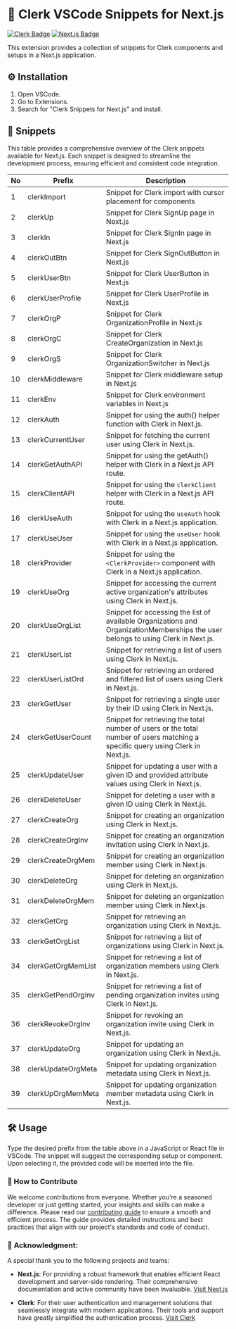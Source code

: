 # 📘 Clerk VSCode Snippets for Next.js

[![Clerk Badge](https://img.shields.io/badge/Clerk-Next.js-blue)](https://www.clerk.dev/)
[![Next.js Badge](https://img.shields.io/badge/Next.js-13.0.0-black)](https://nextjs.org/)

This extension provides a collection of snippets for Clerk components and setups in a Next.js application.

## ⚙️ Installation

1. Open VSCode.
2. Go to Extensions.
3. Search for "Clerk Snippets for Next.js" and install.

## 📝 Snippets

This table provides a comprehensive overview of the Clerk snippets available for Next.js. Each snippet is designed to streamline the development process, ensuring efficient and consistent code integration.


| No | Prefix                    | Description                                                                                                                       |
|----|---------------------------|-----------------------------------------------------------------------------------------------------------------------------------|
| 1  | clerkImport               | Snippet for Clerk import with cursor placement for components                                                                     |
| 2  | clerkUp                   | Snippet for Clerk SignUp page in Next.js                                                                                          |
| 3  | clerkIn                   | Snippet for Clerk SignIn page in Next.js                                                                                          |
| 4  | clerkOutBtn               | Snippet for Clerk SignOutButton in Next.js                                                                                        |
| 5  | clerkUserBtn              | Snippet for Clerk UserButton in Next.js                                                                                           |
| 6  | clerkUserProfile          | Snippet for Clerk UserProfile in Next.js                                                                                          |
| 7  | clerkOrgP                 | Snippet for Clerk OrganizationProfile in Next.js                                                                                  |
| 8  | clerkOrgC                 | Snippet for Clerk CreateOrganization in Next.js                                                                                   |
| 9  | clerkOrgS                 | Snippet for Clerk OrganizationSwitcher in Next.js                                                                                 |
| 10 | clerkMiddleware           | Snippet for Clerk middleware setup in Next.js                                                                                     |
| 11 | clerkEnv                  | Snippet for Clerk environment variables in Next.js                                                                                |
| 12 | clerkAuth                 | Snippet for using the auth() helper function with Clerk in Next.js.                                                               |
| 13 | clerkCurrentUser          | Snippet for fetching the current user using Clerk in Next.js.                                                                     |
| 14 | clerkGetAuthAPI           | Snippet for using the getAuth() helper with Clerk in a Next.js API route.                                                         |
| 15 | clerkClientAPI            | Snippet for using the `clerkClient` helper with Clerk in a Next.js API route.                                                     |
| 16 | clerkUseAuth              | Snippet for using the `useAuth` hook with Clerk in a Next.js application.                                                         |
| 17 | clerkUseUser              | Snippet for using the `useUser` hook with Clerk in a Next.js application.                                                         |
| 18 | clerkProvider             | Snippet for using the `<ClerkProvider>` component with Clerk in a Next.js application.                                            |
| 19 | clerkUseOrg               | Snippet for accessing the current active organization's attributes using Clerk in Next.js.                                        |
| 20 | clerkUseOrgList           | Snippet for accessing the list of available Organizations and OrganizationMemberships the user belongs to using Clerk in Next.js. |
| 21 | clerkUserList             | Snippet for retrieving a list of users using Clerk in Next.js.                                                                    |
| 22 | clerkUserListOrd          | Snippet for retrieving an ordered and filtered list of users using Clerk in Next.js.                                              |
| 23 | clerkGetUser              | Snippet for retrieving a single user by their ID using Clerk in Next.js.                                                          |
| 24 | clerkGetUserCount         | Snippet for retrieving the total number of users or the total number of users matching a specific query using Clerk in Next.js.   |
| 25 | clerkUpdateUser           | Snippet for updating a user with a given ID and provided attribute values using Clerk in Next.js.                                 |
| 26 | clerkDeleteUser           | Snippet for deleting a user with a given ID using Clerk in Next.js.                                                               |
| 27 | clerkCreateOrg            | Snippet for creating an organization using Clerk in Next.js.                                                                      |
| 28 | clerkCreateOrgInv         | Snippet for creating an organization invitation using Clerk in Next.js.                                                           |
| 29 | clerkCreateOrgMem         | Snippet for creating an organization member using Clerk in Next.js.                                                               |
| 30 | clerkDeleteOrg            | Snippet for deleting an organization using Clerk in Next.js.                                                                      |
| 31 | clerkDeleteOrgMem         | Snippet for deleting an organization member using Clerk in Next.js.                                                               |
| 32 | clerkGetOrg               | Snippet for retrieving an organization using Clerk in Next.js.                                                                    |
| 33 | clerkGetOrgList           | Snippet for retrieving a list of organizations using Clerk in Next.js.                                                            |
| 34 | clerkGetOrgMemList        | Snippet for retrieving a list of organization members using Clerk in Next.js.                                                     |
| 35 | clerkGetPendOrgInv        | Snippet for retrieving a list of pending organization invites using Clerk in Next.js.                                             |
| 36 | clerkRevokeOrgInv         | Snippet for revoking an organization invite using Clerk in Next.js.                                                               |
| 37 | clerkUpdateOrg            | Snippet for updating an organization using Clerk in Next.js.                                                                      |
| 38 | clerkUpdateOrgMeta        | Snippet for updating organization metadata using Clerk in Next.js.                                                                |
| 39 | clerkUpOrgMemMeta         | Snippet for updating organization member metadata using Clerk in Next.js.                                                         |




## 🛠 Usage

Type the desired prefix from the table above in a JavaScript or React file in VSCode. The snippet will suggest the corresponding setup or component. Upon selecting it, the provided code will be inserted into the file.


### 🤝 How to Contribute


We welcome contributions from everyone. Whether you're a seasoned developer or just getting started, your insights and skills can make a difference. Please read our [contributing guide](CONTRIBUTING.md) to ensure a smooth and efficient process. The guide provides detailed instructions and best practices that align with our project's standards and code of conduct.



### 🙏 **Acknowledgment**:


A special thank you to the following projects and teams:

- **Next.js**: For providing a robust framework that enables efficient React development and server-side rendering. Their comprehensive documentation and active community have been invaluable. [Visit Next.js](https://nextjs.org/)

- **Clerk**: For their user authentication and management solutions that seamlessly integrate with modern applications. Their tools and support have greatly simplified the authentication process. [Visit Clerk](https://clerk.com/)

